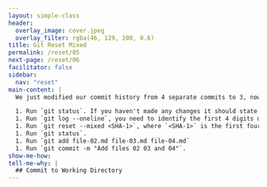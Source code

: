 ```yaml
---
layout: simple-class
header:
  overlay_image: cover.jpeg
  overlay_filter: rgba(46, 129, 200, 0.6)
title: Git Reset Mixed
permalink: /reset/05
next-page: /reset/06
facilitator: false
sidebar:
  nav: "reset"
main-content: |
  We just modified our commit history from 4 separate commits to 3, now we are going to use the `git reset --mixed` command to change our commit history even more!

  1. Run `git status`. If you haven't made any changes it should state that everything is up to date. CHECK THIS
  1. Run `git log --oneline`, you need to identify the first 4 digits of the SHA-1 hash associated with the creation of `file-01.md`.
  1. Run `git reset --mixed <SHA-1>`, where `<SHA-1>` is the first four digits of the SHA-1 hash associated with the commit for `file-01.md`.
  1. Run `git status`.
  1. Run `git add file-02.md file-03.md file-04.md`
  1. Run `git commit -m "Add files 02 03 and 04"`.
show-me-how:
tell-me-why: |
  ## Commit to Working Directory
---
```

